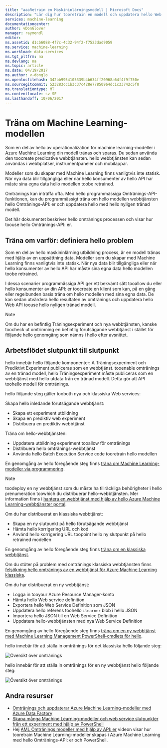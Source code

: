 ```yaml
---
title: "aaaRetrain en Maskininlärningsmodell | Microsoft Docs"
description: "Lär dig hur tooretrain en modell och uppdatera hello Web service toouse hello nyligen tränade modellen i Azure Machine Learning."
services: machine-learning
documentationcenter: 
author: vDonGlover
manager: raymondl
editor: 
ms.assetid: d1cb6088-4f7c-4c32-94f2-f7523dad9059
ms.service: machine-learning
ms.workload: data-services
ms.tgt_pltfrm: na
ms.devlang: na
ms.topic: article
ms.date: 04/19/2017
ms.author: v-donglo
ms.openlocfilehash: 342bb9954105339b4b634ff20968a64f4f9f750e
ms.sourcegitcommit: 523283cc1b3c37c428e77850964dc1c33742c5f0
ms.translationtype: MT
ms.contentlocale: sv-SE
ms.lasthandoff: 10/06/2017
---
```

# <a name="retrain-a-machine-learning-model"></a>Träna om Machine Learning-modellen
Som en del av hello av operationalization för machine learning-modeller i Azure Machine Learning din modell tränas och sparas. Du sedan använda den toocreate predicative webbtjänsten. hello webbtjänsten kan sedan användas i webbplatser, instrumentpaneler och mobilappar. 

Modeller som du skapar med Machine Learning finns vanligtvis inte statisk. När nya data blir tillgängliga eller när hello konsumenter av hello API har måste sina egna data hello modellen toobe retrained. 

Omtränings kan inträffa ofta. Med hello programmässiga Omtränings-API-funktionen, kan du programmässigt träna om hello modellen webbtjänsten hello Omtränings-API: er och uppdatera hello med hello nyligen tränad modell. 

Det här dokumentet beskriver hello omtränings processen och visar hur toouse hello Omtränings-API: er.

## <a name="why-retrain-defining-hello-problem"></a>Träna om varför: definiera hello problem
Som en del av hello maskininlärning utbildning process, är en modell tränas med hjälp av en uppsättning data. Modeller som du skapar med Machine Learning finns vanligtvis inte statisk. När nya data blir tillgängliga eller när hello konsumenter av hello API har måste sina egna data hello modellen toobe retrained.

I dessa scenarier programmässiga API ger ett bekvämt sätt tooallow du eller hello konsumenter av din API: er toocreate en klient som kan, på en gång eller regelbunden basis träna om hello modellen med sina egna data. De kan sedan utvärdera hello resultaten av omtränings och uppdatera hello Web API toouse hello nyligen tränad modell.

> [!NOTE]
> Om du har en befintlig Träningsexperiment och nya webbtjänsten, kanske toocheck ut omtrimning en befintlig förutsägande webbtjänst i stället för följande hello genomgång som nämns i hello efter avsnittet.
> 
> 

## <a name="end-to-end-workflow"></a>Arbetsflödet slutpunkt till slutpunkt
hello innebär hello följande komponenter: A Träningsexperiment och Prediktivt Experiment publiceras som en webbtjänst. tooenable omtränings av en tränad modell, hello Träningsexperiment måste publiceras som en webbtjänst med hello utdata från en tränad modell. Detta gör att API toohello modell för omtränings. 

hello följande steg gäller tooboth nya och klassiska Web services:

Skapa hello inledande förutsägande webbtjänst:

* Skapa ett experiment utbildning
* Skapa en prediktiv web experiment
* Distribuera en prediktiv webbtjänst

Träna om hello-webbtjänsten:

* Uppdatera utbildning experiment tooallow för omtränings
* Distribuera hello omtränings-webbtjänst
* Använda hello Batch Execution Service code tooretrain hello modellen

En genomgång av hello föregående steg finns [träna om Machine Learning-modeller via programmering](machine-learning-retrain-models-programmatically.md).

> [!NOTE] 
> toodeploy en ny webbtjänst som du måste ha tillräckliga behörigheter i hello prenumeration toowhich du distribuerar hello-webbtjänsten. Mer information finns i [hantera en webbtjänst med hjälp av hello Azure Machine Learning-webbtjänster portal](machine-learning-manage-new-webservice.md). 

Om du har distribuerat en klassiska webbtjänst:

* Skapa en ny slutpunkt på hello förutsägande webbtjänst
* Hämta hello korrigering URL och kod
* Använd hello korrigering URL toopoint hello ny slutpunkt på hello retrained modellen 

En genomgång av hello föregående steg finns [träna om en klassiska webbtjänst](machine-learning-retrain-a-classic-web-service.md).

Om du stöter på problem med omtränings klassiska webbtjänsten finns [felsökning hello omtränings av en webbtjänst för Azure Machine Learning klassiska](machine-learning-troubleshooting-retraining-models.md).

Om du har distribuerat en ny webbtjänst:

* Logga in tooyour Azure Resource Manager-konto
* Hämta hello Web service definition
* Exportera hello Web Service Definition som JSON
* Uppdatera hello referens toohello `ilearner` blob i hello JSON
* Importera hello JSON till en Web Service Definition
* Uppdatera hello-webbtjänsten med nya Web Service Definition

En genomgång av hello föregående steg finns [träna om en ny webbtjänst med Machine Learning Management PowerShell-cmdlets för hello](machine-learning-retrain-new-web-service-using-powershell.md).

hello innebär för att ställa in omtränings för det klassiska hello följande steg:

![Översikt över omtränings][1]

hello innebär för att ställa in omtränings för en ny webbtjänst hello följande steg:

![Översikt över omtränings][7]

## <a name="other-resources"></a>Andra resurser
* [Omtränings och uppdaterar Azure Machine Learning-modeller med Azure Data Factory](https://azure.microsoft.com/blog/retraining-and-updating-azure-machine-learning-models-with-azure-data-factory/)
* [Skapa många Machine Learning-modeller och web service slutpunkter från ett experiment med hjälp av PowerShell](machine-learning-create-models-and-endpoints-with-powershell.md)
* Hej [AML Omtränings modeller med hjälp av API: er](https://www.youtube.com/watch?v=wwjglA8xllg) videon visar hur tooretrain Machine Learning-modeller skapas i Azure Machine Learning med hello Omtränings-API: er och PowerShell.

<!--image links-->
[1]: ./media/machine-learning-retrain-machine-learning-model/machine-learning-retrain-models-programmatically-IMAGE01.png
[7]: ./media/machine-learning-retrain-machine-learning-model/machine-learning-retrain-models-programmatically-IMAGE07.png

